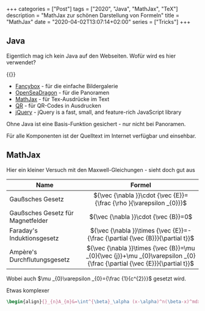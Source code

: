 +++
categories  = ["Post"]
tags        = ["2020", "Java", "MathJax", "TeX"]
description = "MathJax zur schönen Darstellung von Formeln"
title       = "MathJax"
date        = "2020-04-02T13:07:14+02:00"
series      = ["Tricks"]
+++
## Java

Eigentlich mag ich kein Java auf den Webseiten. Wofür wird es hier verwendet?

<!--more-->

{{<tex>}}

* [Fancybox][] - für die einfache Bildergalerie
* [OpenSeaDragon][] - für die Panoramen
* [MathJax][] - für Tex-Ausdrücke im Text
* [QR][] - für QR-Codes in Ausdrucken
* [jQuery][] - jQuery is a fast, small, and feature-rich JavaScript library

Ohne Java ist eine Basis-Funktion gesichert - nur nicht bei Panoramen.

Für alle Komponenten ist der Quelltext im Internet verfügbar und einsehbar.

## MathJax

Hier ein kleiner Versuch mit den Maxwell-Gleichungen - sieht doch gut aus

|Name|Formel|
|----|:----:|
|Gaußsches Gesetz|${\vec {\nabla }}\cdot {\vec {E}}={\frac {\rho }{\varepsilon _{0}}}$|
|Gaußsches Gesetz für Magnetfelder|${\vec {\nabla }}\cdot {\vec {B}}=0$|
|Faraday's Induktionsgesetz|${\vec {\nabla }}\times {\vec {E}}=-{\frac {\partial {\vec {B}}}{\partial t}}$|
|Ampère's Durchflutungsgesetz|${\vec {\nabla }}\times {\vec {B}}=\mu _{0}{\vec {j}}+\mu _{0}\varepsilon _{0}{\frac {\partial {\vec {E}}}{\partial t}}$|

Wobei auch $\mu _{0}\varepsilon _{0}={\frac {1}{c^{2}}}$ gesetzt wird.

Etwas komplexer

````latex { class="w-20" }
\begin{align}{}_{n}A_{m}&=\int^{\beta}_\alpha (x-\alpha)^n(\beta-x)^mdx\\&=\frac{n}{m+1}\int^{\beta}_\alpha (x-\alpha)^{n-1}(\beta-x)^{m+1}dx\\&=\frac{n}{m+1}{}_{n-1}A_{m+1} \end{align}
````


[Fancybox]:  https://github.com/fancyapps/fancybox "fancyBox"
[OpenSeaDragon]: https://openseadragon.github.io/ "OpenSeaDragon"
[MathJax]: https://www.mathjax.org/ "MathJax"
[QR]: http://www.d-project.com/ "QR"
[jQuery]: https://jquery.com/ "jQuery is a fast, small, and feature-rich JavaScript library"